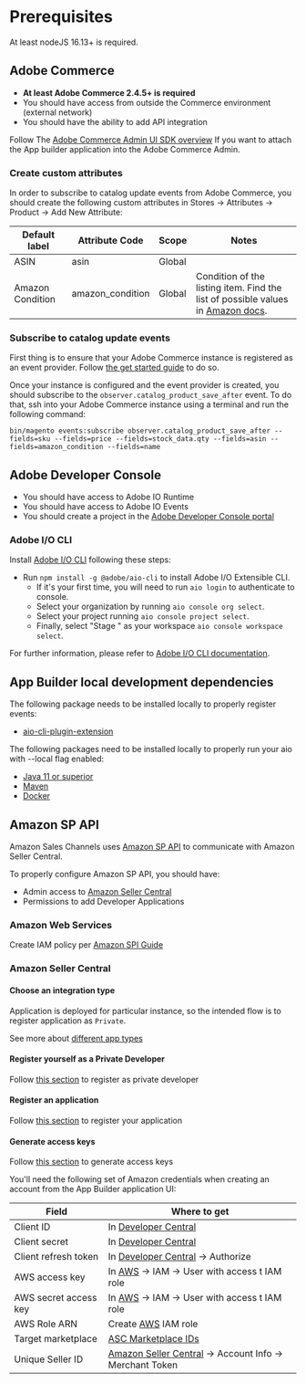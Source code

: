 # Prerequisites

At least nodeJS 16.13+ is required.

## Adobe Commerce

- **At least Adobe Commerce 2.4.5+ is required**
- You should have access from outside the Commerce environment (external network)
- You should have the ability to add API integration

Follow The [Adobe Commerce Admin UI SDK overview](https://developer-stage.adobe.com/commerce/extensibility/admin-ui-sdk/) If you want to attach the App builder application into the Adobe Commerce Admin.

### Create custom attributes

In order to subscribe to catalog update events from Adobe Commerce, you should create the following custom attributes in Stores -> Attributes -> Product -> Add New Attribute:

| Default label    | Attribute Code   | Scope  | Notes                                                                                                                                                                                   |
|------------------|------------------|--------|-----------------------------------------------------------------------------------------------------------------------------------------------------------------------------------------|
| ASIN             | asin             | Global |                                                                                                                                                                                         |
| Amazon Condition | amazon_condition | Global | Condition of the listing item. Find the list of possible values in [Amazon docs](https://developer-docs.amazon.com/sp-api/docs/listings-items-api-v2021-08-01-reference#conditiontype). |

### Subscribe to catalog update events

First thing is to ensure that your Adobe Commerce instance is registered as an event provider. Follow [the get started guide](https://developer.adobe.com/commerce/events/get-started/configure-commerce/) to do so.

Once your instance is configured and the event provider is created, you should subscribe to the `observer.catalog_product_save_after` event. To do that, ssh into your Adobe Commerce instance using a terminal and run the following command:

`bin/magento events:subscribe observer.catalog_product_save_after --fields=sku --fields=price --fields=stock_data.qty --fields=asin --fields=amazon_condition --fields=name`

## Adobe Developer Console

- You should have access to Adobe IO Runtime
- You should have access to Adobe IO Events
- You should create a project in the [Adobe Developer Console portal](https://developer.adobe.com/console/)

### Adobe I/O CLI

Install [Adobe I/O CLI](https://developer.adobe.com/runtime/docs/guides/tools/cli_install) following these steps:

- Run `npm install -g @adobe/aio-cli` to install Adobe I/O Extensible CLI.
  - If it's your first time, you will need to run `aio login` to authenticate to console.
  - Select your organization by running `aio console org select`.
  - Select your project running `aio console project select`.
  - Finally, select "Stage " as your workspace `aio console workspace select`.

For further information, please refer to [Adobe I/O CLI documentation](https://github.com/adobe/aio-cli/blob/master/README.md).

## App Builder local development dependencies

The following package needs to be installed locally to properly register events:

- [aio-cli-plugin-extension](https://github.com/adobe/aio-cli-plugin-extension)

The following packages need to be installed locally to properly run your aio with --local flag enabled:

- [Java 11 or superior](https://www.oracle.com/es/java/technologies/javase/jdk11-archive-downloads.html)
- [Maven](https://maven.apache.org/)
- [Docker](https://docs.docker.com/desktop/install/mac-install)

## Amazon SP API

Amazon Sales Channels uses [Amazon SP API](https://github.com/amz-tools/amazon-sp-api) to communicate with Amazon Seller Central.

To properly configure Amazon SP API, you should have:

- Admin access to [Amazon Seller Central](https://sellercentral.amazon.com/)
- Permissions to add Developer Applications

### Amazon Web Services

Create IAM policy per [Amazon SPI Guide](https://developer-docs.amazon.com/sp-api/docs/creating-and-configuring-iam-policies-and-entities)

### Amazon Seller Central

#### Choose an integration type

Application is deployed for particular instance, so the intended flow is to register application as `Private`.

See more about [different app types](https://developer-docs.amazon.com/sp-api/docs/determine-app-type)

#### Register yourself as a Private Developer

Follow [this section](https://developer-docs.amazon.com/sp-api/docs/registering-as-a-developer#to-register-as-a-private-developer-for-private-seller-applications) to register as private developer

#### Register an application

Follow [this section](https://developer-docs.amazon.com/sp-api/docs/registering-your-application) to register your application

#### Generate access keys

Follow [this section](https://developer-docs.amazon.com/sp-api/docs/self-authorization) to generate access keys

You'll need the following set of Amazon credentials when creating an account from the App Builder application UI:

| Field                 | Where to get                                                                                            |
| --------------------- | ------------------------------------------------------------------------------------------------------- |
| Client ID             | In [Developer Central](https://sellercentral.amazon.com/marketplacedeveloper/applications)              |
| Client secret         | In [Developer Central](https://sellercentral.amazon.com/marketplacedeveloper/applications)              |
| Client refresh token  | In [Developer Central](https://sellercentral.amazon.com/marketplacedeveloper/applications) -> Authorize |
| AWS access key        | In [AWS](https://aws.amazon.com/) -> IAM -> User with access t IAM role                                 |
| AWS secret access key | In [AWS](https://aws.amazon.com/) -> IAM -> User with access t IAM role                                 |
| AWS Role ARN          | Create [AWS](https://aws.amazon.com/) IAM role                                                          |
| Target marketplace    | [ASC Marketplace IDs](https://developer-docs.amazon.com/sp-api/docs/marketplace-ids)                    |
| Unique Seller ID      | [Amazon Seller Central](https://sellercentral.amazon.com) -> Account Info -> Merchant Token             |
